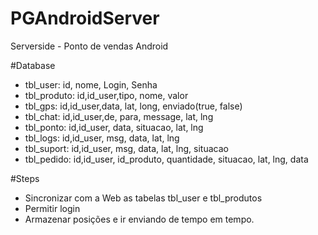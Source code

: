 # PGAndroidServer
Serverside - Ponto de vendas Android

#Database
- tbl_user: id, nome, Login, Senha
- tbl_produto: id,id_user,tipo, nome, valor
- tbl_gps: id,id_user,data, lat, long, enviado(true, false)
- tbl_chat: id,id_user,de, para, message, lat, lng
- tbl_ponto: id,id_user, data, situacao, lat, lng
- tbl_logs: id,id_user, msg, data, lat, lng
- tbl_suport: id,id_user, msg, data, lat, lng, situacao
- tbl_pedido: id,id_user, id_produto, quantidade, situacao, lat, lng, data

#Steps
 - Sincronizar com a Web as tabelas tbl_user e tbl_produtos
 - Permitir login
 - Armazenar posições e ir enviando de tempo em tempo.
